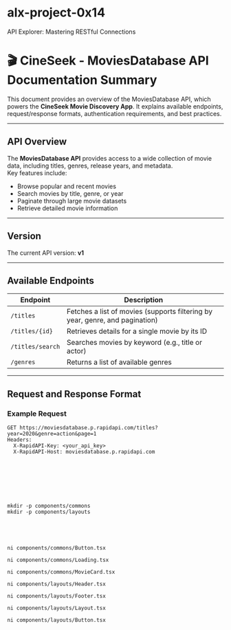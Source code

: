 # alx-project-0x14
API Explorer: Mastering RESTful Connections




# 🎬 CineSeek - MoviesDatabase API Documentation Summary

This document provides an overview of the MoviesDatabase API, which powers the **CineSeek Movie Discovery App**. It explains available endpoints, request/response formats, authentication requirements, and best practices.

---

## API Overview
The **MoviesDatabase API** provides access to a wide collection of movie data, including titles, genres, release years, and metadata.  
Key features include:
- Browse popular and recent movies
- Search movies by title, genre, or year
- Paginate through large movie datasets
- Retrieve detailed movie information

---

## Version
The current API version: **v1**

---

## Available Endpoints

| Endpoint          | Description                                                                 |
|-------------------|-----------------------------------------------------------------------------|
| `/titles`         | Fetches a list of movies (supports filtering by year, genre, and pagination) |
| `/titles/{id}`    | Retrieves details for a single movie by its ID                               |
| `/titles/search`  | Searches movies by keyword (e.g., title or actor)                           |
| `/genres`         | Returns a list of available genres                                           |

---

## Request and Response Format

### Example Request
```http
GET https://moviesdatabase.p.rapidapi.com/titles?year=2020&genre=action&page=1
Headers:
  X-RapidAPI-Key: <your_api_key>
  X-RapidAPI-Host: moviesdatabase.p.rapidapi.com








mkdir -p components/commons
mkdir -p components/layouts





ni components/commons/Button.tsx

ni components/commons/Loading.tsx

ni components/commons/MovieCard.tsx

ni components/layouts/Header.tsx

ni components/layouts/Footer.tsx

ni components/layouts/Layout.tsx

ni components/layouts/Button.tsx
